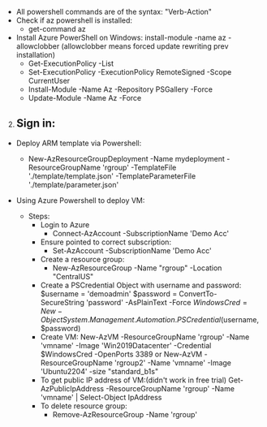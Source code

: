- All powershell commands are of the syntax: "Verb-Action"
- Check if az powershell is installed: 
  - get-command az
- Install Azure PowerShell on Windows: install-module -name az -allowclobber  (allowclobber means forced update rewriting prev installation)
   - Get-ExecutionPolicy -List
   - Set-ExecutionPolicy -ExecutionPolicy RemoteSigned -Scope CurrentUser
   - Install-Module -Name Az -Repository PSGallery -Force
   - Update-Module -Name Az -Force
2. Sign in:
    - 


- Deploy ARM template via Powershell:
  - New-AzResourceGroupDeployment -Name mydeployment -ResourceGroupName 'rgroup' -TemplateFile './template/template.json' -TemplateParameterFile './template/parameter.json'

- Using Azure Powershell to deploy VM:
    - Steps:
        - Login to Azure
            - Connect-AzAccount -SubscriptionName 'Demo Acc'
        - Ensure pointed to correct subscription:
            - Set-AzAccount -SubscriptionName 'Demo Acc'
        - Create a resource group:
            - New-AzResourceGroup -Name "rgroup" -Location "CentralUS"
        - Create a PSCredential Object with username and password:
          $username = 'demoadmin'
          $password = ConvertTo-SecureString 'password' -AsPlainText -Force
          $WindowsCred = New-Object System.Management.Automation.PSCredential ($username, $password)
        - Create VM:
          New-AzVM -ResourceGroupName 'rgroup' -Name 'vmname' -Image 'Win2019Datacenter' -Credential $WindowsCred -OpenPorts 3389
            or
          New-AzVM -ResourceGroupName 'rgroup2' -Name 'vmname' -Image 'Ubuntu2204' -size "standard_b1s"
        - To get public IP address of VM:(didn't work in free trial)
          Get-AzPublicIpAddress -ResourceGroupName 'rgroup' -Name 'vmname' | Select-Object IpAddress
        - To delete resource group:
            - Remove-AzResourceGroup -Name 'rgroup'

